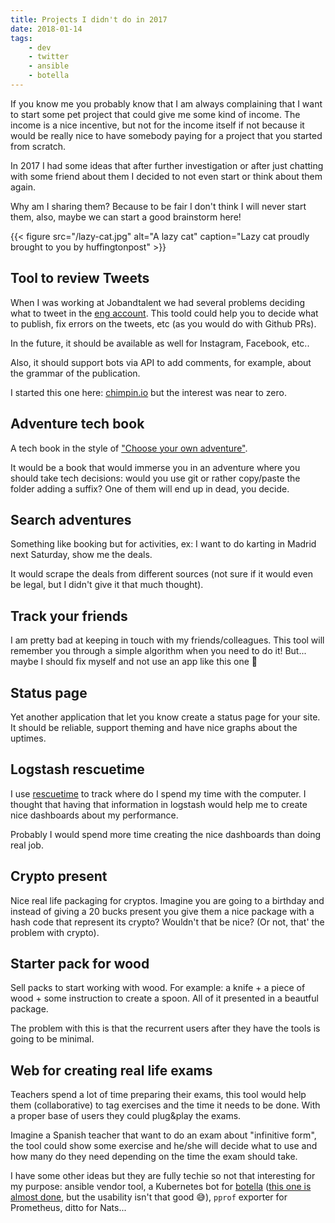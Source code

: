 ```yaml
---
title: Projects I didn't do in 2017
date: 2018-01-14
tags:
    - dev
    - twitter
    - ansible
    - botella
---
```


If you know me you probably know that I am always complaining that I want to start some pet project that could give me some kind of income.
The income is a nice incentive, but not for the income itself if not because it would be really nice to have somebody paying for a project that you started from scratch.

In 2017 I had some ideas that after further investigation or after just chatting with some friend about them I decided to not even start or think about them again.

Why am I sharing them? Because to be fair I don't think I will never start them, also, maybe we can start a good brainstorm here!

{{< figure src="/lazy-cat.jpg" alt="A lazy cat" caption="Lazy cat proudly brought to you by huffingtonpost" >}}

Tool to review Tweets
---------------------

When I was working at Jobandtalent we had several problems deciding what to tweet in the [eng account](https://twitter.com/jobandtalentEng). This toold could help you to decide what to publish, fix errors on the tweets, etc (as you would do with Github PRs).

In the future, it should be available as well for Instagram, Facebook, etc..

Also, it should support bots via API to add comments, for example, about the grammar of the publication.

I started this one here: [chimpin.io](http://chimpin.io/) but the interest was near to zero.

Adventure tech book
-------------------

A tech book in the style of ["Choose your own adventure"](https://en.wikipedia.org/wiki/Choose_Your_Own_Adventure).

It would be a book that would immerse you in an adventure where you should take tech decisions: would you use git or rather copy/paste the folder adding a suffix? One of them will end up in dead, you decide.

Search adventures
-----------------

Something like booking but for activities, ex: I want to do karting in Madrid next Saturday, show me the deals.

It would scrape the deals from different sources (not sure if it would even be legal, but I didn't give it that much thought).

Track your friends
------------------

I am pretty bad at keeping in touch with my friends/colleagues. This tool will remember you through a simple algorithm when you need to do it! But... maybe I should fix myself and not use an app like this one 😬

Status page
-----------

Yet another application that let you know create a status page for your site.
It should be reliable, support theming and have nice graphs about the uptimes.

Logstash rescuetime
-------------------

I use [rescuetime](https://www.rescuetime.com/) to track where do I spend my time with the computer. I thought that having that information in logstash would help me to create nice dashboards about my performance.

Probably I would spend more time creating the nice dashboards than doing real job.

Crypto present
--------------

Nice real life packaging for cryptos. Imagine you are going to a birthday and instead of giving a 20 bucks present you give them a nice package with a hash code that represent its crypto? Wouldn't that be nice? (Or not, that' the problem with crypto).

Starter pack for wood
---------------------

Sell packs to start working with wood. For example: a knife + a piece of wood + some instruction to create a spoon. All of it presented in a beautful package.

The problem with this is that the recurrent users after they have the tools is going to be minimal.

Web for creating real life exams
--------------------------------

Teachers spend a lot of time preparing their exams, this tool would help them (collaborative) to tag exercises and the time it needs to be done. With a proper base of users they could plug&play the exams.

Imagine a Spanish teacher that want to do an exam about "infinitive form", the tool could show some exercise and he/she will decide what to use and how many do they need depending on the time the exam should take.

I have some other ideas but they are fully techie so not that interesting for my purpose: ansible vendor tool, a Kubernetes bot for [botella](agonzalezro.github.com/botella) ([this one is almost done](https://github.com/agonzalezro/agonzalezro.github.io/blob/kubernetes-for-botella/content/kubernetes/kubernetes-for-botella.md), but the usability isn't that good 😅), `pprof` exporter for Prometheus, ditto for Nats...